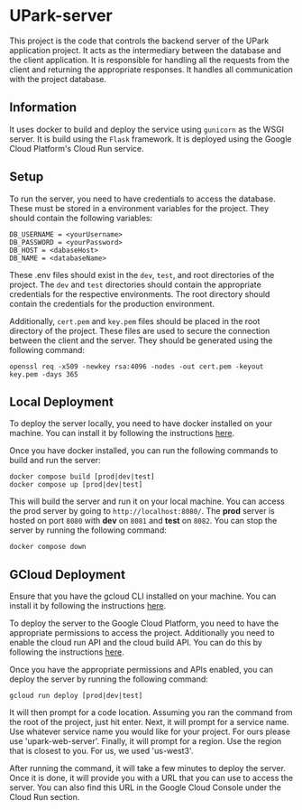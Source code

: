 # UPark-server

This project is the code that controls the backend server of the UPark application project. It acts as the intermediary between the database and the client application. It is responsible for handling all the requests from the client and returning the appropriate responses. It handles all communication with the project database.

## Information
It uses docker to build and deploy the service using `gunicorn` as the WSGI server. It is build using the `Flask` framework. It is deployed using the Google Cloud Platform's Cloud Run service.


## Setup
To run the server, you need to have credentials to access the database. These must be stored in a environment variables for the project. They should contain the following variables:
```
DB_USERNAME = <yourUsername>
DB_PASSWORD = <yourPassword>
DB_HOST = <dabaseHost>
DB_NAME = <databaseName>
```
These .env files should exist in the `dev`, `test`, and root directories of the project. The `dev` and `test` directories should contain the appropriate credentials for the respective environments. The root directory should contain the credentials for the production environment.

Additionally, `cert.pem` and `key.pem` files should be placed in the root directory of the project. These files are used to secure the connection between the client and the server. They should be generated using the following command:
```
openssl req -x509 -newkey rsa:4096 -nodes -out cert.pem -keyout key.pem -days 365
```

## Local Deployment
To deploy the server locally, you need to have docker installed on your machine. You can install it by following the instructions [here](https://docs.docker.com/get-docker/).

Once you have docker installed, you can run the following commands to build and run the server:
```
docker compose build [prod|dev|test]
docker compose up [prod|dev|test]
```
This will build the server and run it on your local machine. You can access the prod server by going to `http://localhost:8080/`. The **prod** server is hosted on port `8080` with **dev** on `8081` and **test** on `8082`. You can stop the server by running the following command:
```
docker compose down
```

## GCloud Deployment
Ensure that you have the gcloud CLI installed on your machine. You can install it by following the instructions [here](https://cloud.google.com/sdk/docs/install).

To deploy the server to the Google Cloud Platform, you need to have the appropriate permissions to access the project. Additionally you need to enable the cloud run API and the cloud build API. You can do this by following the instructions [here](https://cloud.google.com/run/docs/quickstarts/build-and-deploy).

Once you have the appropriate permissions and APIs enabled, you can deploy the server by running the following command:
```
gcloud run deploy [prod|dev|test]
```
It will then prompt for a code location. Assuming you ran the command from the root of the project, just hit enter. Next, it will prompt for a service name. Use whatever service name you would like for your project. For ours please use 'upark-web-server'. Finally, it will prompt for a region. Use the region that is closest to you. For us, we used 'us-west3'.

After running the command, it will take a few minutes to deploy the server. Once it is done, it will provide you with a URL that you can use to access the server. You can also find this URL in the Google Cloud Console under the Cloud Run section.